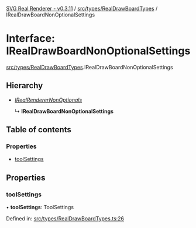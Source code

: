 [SVG Real Renderer - v0.3.11](../docs.md) / [src/types/RealDrawBoardTypes](../modules/src_types_realdrawboardtypes.md) / IRealDrawBoardNonOptionalSettings

# Interface: IRealDrawBoardNonOptionalSettings

[src/types/RealDrawBoardTypes](../modules/src_types_realdrawboardtypes.md).IRealDrawBoardNonOptionalSettings

## Hierarchy

* [*IRealRendererNonOptionals*](src_types_realrenderertypes.irealrenderernonoptionals.md)

  ↳ **IRealDrawBoardNonOptionalSettings**

## Table of contents

### Properties

- [toolSettings](src_types_realdrawboardtypes.irealdrawboardnonoptionalsettings.md#toolsettings)

## Properties

### toolSettings

• **toolSettings**: ToolSettings

Defined in: [src/types/RealDrawBoardTypes.ts:26](https://github.com/HarshKhandeparkar/svg-real-renderer/blob/eb44e85/src/types/RealDrawBoardTypes.ts#L26)
